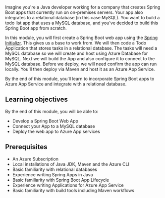 Imagine you're a Java developer working for a company that creates Spring Boot apps that currently run on on-premises servers. Your app also integrates to a relational database (in this case MySQL). You want to build a todo list app that uses a MySQL database, and you've decided to build this Spring Boot app from scratch.

In this module, you will first create a Spring Boot web app using the [Spring Initializr](https://start.spring.io). This gives us a base to work from. We will then code a Todo Application that stores tasks in a relational database. The tasks will need a MySQL database so we will create and host using Azure Database for MySQL.
Next we will build the App and also configure it to connect to the MySQL database. Before we deploy, we will need confirm the app can run locally. You'll then deploy via Maven and host it as an Azure App Service.

By the end of this module, you'll learn to incorporate Spring Boot apps to Azure App Service and integrate with a relational database.

## Learning objectives

By the end of this module, you will be able to:

- Develop a Spring Boot Web App
- Connect your App to a MySQL database
- Deploy the web app to Azure App services

## Prerequisites

- An Azure Subscription
- Local installations of Java JDK, Maven and the Azure CLI
- Basic familiarity with relational databases
- Experience writing Spring Apps in Java
- Basic familiarity with Spring Boot App Lifecycle
- Experience writing Applications for Azure App Service
- Basic familiarity with build tools including Maven workflows
